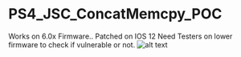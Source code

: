 # PS4_JSC_ConcatMemcpy_POC
Works on 6.0x Firmware.. Patched on IOS 12
Need Testers on lower firmware to check if vulnerable or not.
![alt text](https://i.postimg.cc/26hjMqCY/20181210114049.jpg)